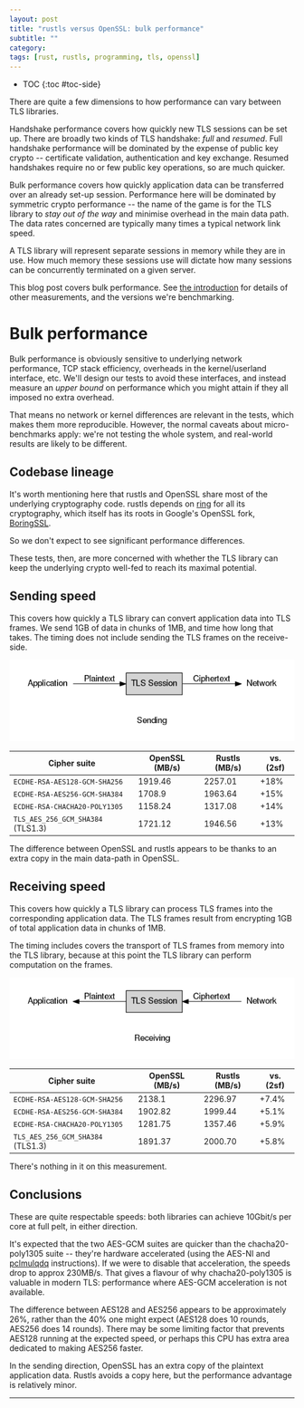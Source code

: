```yaml
---
layout: post
title: "rustls versus OpenSSL: bulk performance"
subtitle: ""
category: 
tags: [rust, rustls, programming, tls, openssl]
---
```


* TOC
{:toc #toc-side}

There are quite a few dimensions to how performance can vary between TLS
libraries.

Handshake performance covers how quickly new TLS sessions can be
set up.  There are broadly two kinds of TLS handshake: *full* and
*resumed*.  Full handshake performance will be dominated by the
expense of public key crypto -- certificate validation, authentication
and key exchange.  Resumed handshakes require no or
few public key operations, so are much quicker.

Bulk performance covers how quickly application data can be
transferred over an already set-up session.  Performance here
will be dominated by symmetric crypto performance -- the name
of the game is for the TLS library to *stay out of the way* and
minimise overhead in the main data path.  The data rates
concerned are typically many times a typical network link speed.

A TLS library will represent separate sessions in memory while they are
in use.  How much memory these sessions use will dictate how many sessions
can be concurrently terminated on a given server.

This blog post covers bulk performance.  See [the introduction][intro]
for details of other measurements, and the versions we're benchmarking.

# Bulk performance
Bulk performance is obviously sensitive to underlying network
performance, TCP stack efficiency, overheads in the kernel/userland
interface, etc.  We'll design our tests to avoid these interfaces,
and instead measure an *upper bound* on performance which you might
attain if they all imposed no extra overhead.

That means no network or kernel differences are relevant in the
tests, which makes them more reproducible.  However, the normal
caveats about micro-benchmarks apply: we're not testing the whole
system, and real-world results are likely to be different.

## Codebase lineage

It's worth mentioning here that rustls and OpenSSL share most
of the underlying cryptography code.  rustls depends on [ring][ring]
for all its cryptography, which itself has its roots in Google's
OpenSSL fork, [BoringSSL][boringssl].

So we don't expect to see significant performance differences.

These tests, then, are more concerned with whether the TLS library
can keep the underlying crypto well-fed to reach its maximal potential.

## Sending speed

This covers how quickly a TLS library can convert application
data into TLS frames.  We send 1GB of data in chunks of 1MB, and
time how long that takes.  The timing does not include sending
the TLS frames on the receive-side.

<div align="center"><img src="/assets/diagrams/tls-session-send.png"
  alt="diagram showing the sending direction of a TLS session, with plaintext entering on the left and ciphertext leaving on the right" /></div>

Cipher suite | OpenSSL (MB/s) | Rustls (MB/s) | vs. (2sf)
------------ | -------------- | ------------- | ---------
`ECDHE-RSA-AES128-GCM-SHA256` | 1919.46 | 2257.01 | +18%
`ECDHE-RSA-AES256-GCM-SHA384` | 1708.9 | 1963.64 | +15%
`ECDHE-RSA-CHACHA20-POLY1305` | 1158.24 | 1317.08 | +14%
`TLS_AES_256_GCM_SHA384` (TLS1.3) | 1721.12 | 1946.56 | +13%

The difference between OpenSSL and rustls appears to be thanks to an
extra copy in the main data-path in OpenSSL.

## Receiving speed

This covers how quickly a TLS library can process TLS frames into
the corresponding application data.  The TLS frames result from
encrypting 1GB of total application data in chunks of 1MB.

The timing includes covers the transport of TLS frames from memory
into the TLS library, because at this point the TLS library can
perform computation on the frames.

<div align="center"><img src="/assets/diagrams/tls-session-recv.png"
  alt="diagram showing the receive direction of a TLS session, with ciphertext entering on the right and plaintext leaving on the left" /></div>

Cipher suite | OpenSSL (MB/s) | Rustls (MB/s) | vs. (2sf)
------------ | -------------- | ------------- | ---------
`ECDHE-RSA-AES128-GCM-SHA256` | 2138.1 | 2296.97 | +7.4%
`ECDHE-RSA-AES256-GCM-SHA384` | 1902.82 | 1999.44 | +5.1%
`ECDHE-RSA-CHACHA20-POLY1305` | 1281.75 | 1357.46 | +5.9%
`TLS_AES_256_GCM_SHA384` (TLS1.3) | 1891.37 | 2000.70 | +5.8%

There's nothing in it on this measurement.

## Conclusions

These are quite respectable speeds: both libraries can achieve 10Gbit/s
per core at full pelt, in either direction.

It's expected that the two AES-GCM suites are quicker than the chacha20-poly1305
suite -- they're hardware accelerated (using the AES-NI and [pclmulqdq][pclmulqdq]
instructions).  If we were to disable that acceleration, the speeds drop
to approx 230MB/s.  That gives a flavour of why chacha20-poly1305 is valuable
in modern TLS: performance where AES-GCM acceleration is not available.

The difference between AES128 and AES256 appears to be approximately 26%, rather
than the 40% one might expect (AES128 does 10 rounds, AES256 does 14 rounds).
There may be some limiting factor that prevents AES128 running at the expected
speed, or perhaps this CPU has extra area dedicated to making AES256 faster.

In the sending direction, OpenSSL has an extra copy of the plaintext application
data.  Rustls avoids a copy here, but the performance advantage is relatively
minor.

-----

[rustls]: https://github.com/ctz/rustls
[rustls-master]: https://github.com/ctz/rustls/tree/6a47cd5cb411042d9a8acc591203ede10632ea2e
[openssl-master]: https://github.com/openssl/openssl/tree/fdbb3a86
[oslbench]: https://github.com/ctz/openssl-bench/tree/7bc3277b062c598463d60e6d821198ec5c7a4763
[rustlsbench]: https://github.com/ctz/rustls/blob/6a47cd5cb411042d9a8acc591203ede10632ea2e/examples/internal/bench.rs
[pclmulqdq]: https://www.intel.com/content/www/us/en/processors/carry-less-multiplication-instruction-in-gcm-mode-paper.html
[ring]: https://github.com/briansmith/ring
[boringssl]: https://github.com/google/boringssl
[c10k]: https://en.wikipedia.org/wiki/C10k_problem
[bulk]: /2019/07/02/rustls-vs-openssl-bulk-performance.html
[fullhs]: /2019/07/02/rustls-vs-openssl-handshake-performance.html
[resumption]: /2019/07/02/rustls-vs-openssl-resumption-performance.html
[memory]: /2019/07/02/rustls-vs-openssl-memory-usage.html
[intro]: /2019/07/01/rustls-vs-openssl-performance.html
